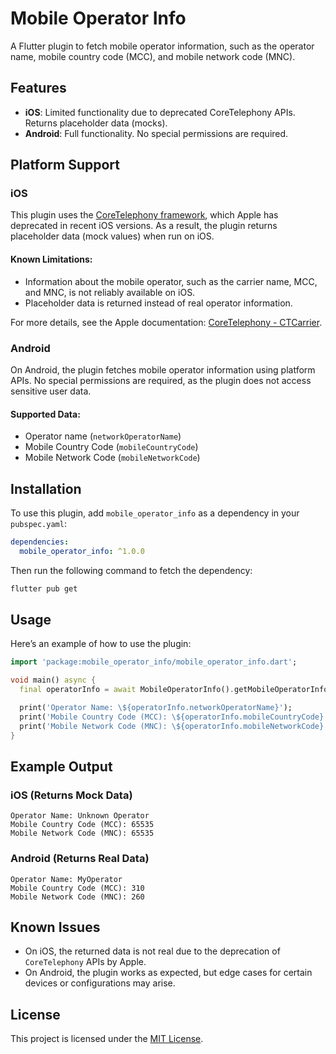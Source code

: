 # Mobile Operator Info

A Flutter plugin to fetch mobile operator information, such as the operator name, mobile country code (MCC), and mobile network code (MNC).

## Features

- **iOS**: Limited functionality due to deprecated CoreTelephony APIs. Returns placeholder data (mocks).
- **Android**: Full functionality. No special permissions are required.

## Platform Support

### iOS

This plugin uses the [CoreTelephony framework](https://developer.apple.com/documentation/coretelephony/ctcarrier), which Apple has deprecated in recent iOS versions. As a result, the plugin returns placeholder data (mock values) when run on iOS.

#### Known Limitations:
- Information about the mobile operator, such as the carrier name, MCC, and MNC, is not reliably available on iOS.
- Placeholder data is returned instead of real operator information.

For more details, see the Apple documentation: [CoreTelephony - CTCarrier](https://developer.apple.com/documentation/coretelephony/ctcarrier).

### Android

On Android, the plugin fetches mobile operator information using platform APIs. No special permissions are required, as the plugin does not access sensitive user data.

#### Supported Data:
- Operator name (`networkOperatorName`)
- Mobile Country Code (`mobileCountryCode`)
- Mobile Network Code (`mobileNetworkCode`)

## Installation

To use this plugin, add `mobile_operator_info` as a dependency in your `pubspec.yaml`:

```yaml
dependencies:
  mobile_operator_info: ^1.0.0
```

Then run the following command to fetch the dependency:

```bash
flutter pub get
```

## Usage

Here’s an example of how to use the plugin:

```dart
import 'package:mobile_operator_info/mobile_operator_info.dart';

void main() async {
  final operatorInfo = await MobileOperatorInfo().getMobileOperatorInfo();

  print('Operator Name: \${operatorInfo.networkOperatorName}');
  print('Mobile Country Code (MCC): \${operatorInfo.mobileCountryCode}');
  print('Mobile Network Code (MNC): \${operatorInfo.mobileNetworkCode}');
}
```

## Example Output

### iOS (Returns Mock Data)
```
Operator Name: Unknown Operator
Mobile Country Code (MCC): 65535
Mobile Network Code (MNC): 65535
```

### Android (Returns Real Data)
```
Operator Name: MyOperator
Mobile Country Code (MCC): 310
Mobile Network Code (MNC): 260
```

## Known Issues

- On iOS, the returned data is not real due to the deprecation of `CoreTelephony` APIs by Apple.
- On Android, the plugin works as expected, but edge cases for certain devices or configurations may arise.

## License

This project is licensed under the [MIT License](LICENSE).
